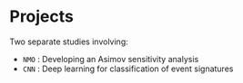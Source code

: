 
# Projects

Two separate studies involving:

* `NMO` : Developing an Asimov sensitivity analysis
* `CNN` : Deep learning for classification of event signatures
